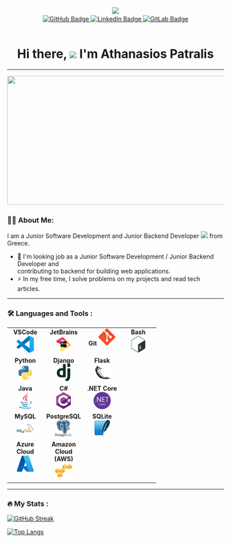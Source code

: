 <div id="header"  align="center">
 <img src="https://media2.giphy.com/media/bGgsc5mWoryfgKBx1u/giphy.gif" width="100" />

 <div id="badges" align="center">
  <a href="https://github.com/sakispat/">
    <img src="https://img.shields.io/badge/GitHub-black?style=for-the-badge&logo=github&logoColor=white" alt="GitHub Badge" />
   </a>
   <a href="https://www.linkedin.com/in/athanasios-patralis-620b61192/">
      <img src="https://img.shields.io/badge/LinkedIn-blue?style=for-the-badge&logo=linkedin&logoColor=white" alt="LinkedIn Badge" />
    </a>
    <a href="https://gitlab.com/sakispat/">
      <img src="https://img.shields.io/badge/GitLab-red?style=for-the-badge&logo=gitlab&logoColor=white" alt="GitLab Badge" />
    </a>
  </div>

  <img src="https://komarev.com/ghpvc/?username=sakispat&style=flat-square&color=blue" alt="" />
  <h1 align="center">Hi there, <img src="https://media.giphy.com/media/hvRJCLFzcasrR4ia7z/giphy.gif" width="30px" /> I'm Athanasios Patralis</h1>
</div>

---

<div align="center">
    <img src="https://media.giphy.com/media/dWesBcTLavkZuG35MI/giphy.gif" width="600" height="300" />
</div>

### :woman_technologist: About Me:
I am a Junior Software Development and Junior Backend Developer <img src="https://media1.giphy.com/media/RJVw6tIfb2dIwTHFb0/giphy.gif" width="30" /> from Greece.

- :telescope: I'm looking job as a Junior Software Development / Junior Backend Developer and <br />contributing to backend for building web applications.
- :zap: In my free time, I solve problems on my projects and read tech articles.

---

### :hammer_and_wrench: Languages and Tools :
<table width="450px">
    <tbody>
        <tr valign="top">
            <td width="70px" align="center">
                <span><strong>VSCode</strong></span>
                <img src="https://github.com/devicons/devicon/blob/master/icons/vscode/vscode-original.svg" title="VSCode" alt="VSCode" width="40" height="40" />
            </td>
            <td width="70px" align="center">
                <span><strong>JetBrains</strong></span>
                <img src="https://github.com/devicons/devicon/blob/master/icons/jetbrains/jetbrains-original.svg" title="JetBrains" **alt="JetBrains" width="40" height="40" />
            </td>
            <td width="70px" align="center">
                <span><strong>Git</strong></span>
                <img src="https://github.com/devicons/devicon/blob/master/icons/git/git-original.svg" title="Git" alt="Git" width="40" height="40" />
            </td>
            <td width="70px" align="center">
                <span><strong>Bash</strong></span>
                <img src="https://github.com/devicons/devicon/blob/master/icons/bash/bash-original.svg" title="Bash" alt="Bash" width="40" height="40" />
            </td>
        </tr>
      <!--
        <tr valign="top">
            <td width="70px" align="center">
                <span><strong>HTML5</strong></span>
                <img src="https://github.com/devicons/devicon/blob/master/icons/html5/html5-original.svg" title="HTML5" alt="HTML5" width="40" height="40" />
            </td>
            <td width="70px" align="center">
                <span><strong>CSS3</strong></span>
                <img src="https://github.com/devicons/devicon/blob/master/icons/css3/css3-plain-wordmark.svg" title="CSS3" alt="CSS3" width="40" height="40" />
            </td>
            <td width="70px" align="center">
                <span><strong>JavaScript</strong></span>
                <img src="https://github.com/devicons/devicon/blob/master/icons/javascript/javascript-original.svg" title="JavaScript" alt="JavaScript" width="40" height="40" />
            </td>
            <td width="70px" align="center">
                <span><strong>Bootstrap</strong></span>
                <img src="https://github.com/devicons/devicon/blob/master/icons/bootstrap/bootstrap-original.svg" title="Bootstrap" alt="Bootstrap" width="40" height="40" />
            </td>
            <td width="70px" align="center">
                <span><strong>Bulma</strong></span>
                <img src="https://github.com/devicons/devicon/blob/master/icons/bulma/bulma-plain.svg" title="Bulma" alt="Bulma" width="40" height="40" />
            </td>
        </tr>
      -->
        <tr valign="top">
            <td width="70px" align="center">
                <span><strong>Python</strong></span>
                <img src="https://github.com/devicons/devicon/blob/master/icons/python/python-original.svg" title="Python" alt="Python" width="40" height="40" />
            </td>
            <td width="70px" align="center">
                <span><strong>Django</strong></span>
                <img src="https://github.com/devicons/devicon/blob/master/icons/django/django-plain.svg" title="Django" alt="Django" width="40" height="40" />
            </td>
            <td width="70px" align="center">
                <span><strong>Flask</strong></span>
                <img src="https://github.com/devicons/devicon/blob/master/icons/flask/flask-original.svg" title="Flask" alt="Flask" width="40" height="40" />
            </td>
        </tr>
        <tr valign="top">
            <td width="70px" align="center">
                <span><strong>Java</strong></span>
                <img src="https://github.com/devicons/devicon/blob/master/icons/java/java-original.svg" title="Java" alt="Java" width="40" height="40" />
            </td>
          <!--
            <td width="70px" align="center">
                <span><strong>Spring Boot</strong></span>
                <img src="https://github.com/devicons/devicon/blob/master/icons/spring/spring-plain-wordmark.svg" title="Spring Boot" alt="Spring Boot" width="40" height="40" />
            </td>
          -->
            <td width="70px" align="center">
                <span><strong>C#</strong></span><br>
                <img src="https://github.com/devicons/devicon/blob/master/icons/csharp/csharp-original.svg" title="CSharp" alt="CSharp" width="40" height="40" />
            </td>
            <td width="70px" align="center">
                <span><strong>.NET Core</strong></span>
                <img src="https://github.com/devicons/devicon/blob/master/icons/dotnetcore/dotnetcore-original.svg" title="DotNet" alt="DotNet" width="40" height="40" />
            </td>
        </tr>
        <tr valign="top">
            <td width="70px" align="center">
                <span><strong>MySQL</strong></span>
                <img src="https://github.com/devicons/devicon/blob/master/icons/mysql/mysql-original-wordmark.svg" title="MySQL" alt="MySQL" width="40" height="40"/>
            </td>
            <td width="70px" align="center">
                <span><strong>PostgreSQL</strong></span>
                <img src="https://github.com/devicons/devicon/blob/master/icons/postgresql/postgresql-original-wordmark.svg" title="PostgreSQL" alt="PostgreSQL" width="40" height="40"/>
            </td>
            <td width="70px" align="center">
                <span><strong>SQLite</strong></span>
                <img src="https://github.com/devicons/devicon/blob/master/icons/sqlite/sqlite-original.svg" title="SQLite" alt="SQLite" width="40" height="40"/>
            </td>
        </tr>
        <tr valign="top">
            <td width="70px" align="center">
                <span><strong>Azure Cloud</strong></span>
                <img src="https://github.com/devicons/devicon/blob/master/icons/azure/azure-original.svg" title="Azure" alt="Azure" width="40" height="40"/>
            </td>
            <td width="70px" align="center">
                <span><strong>Amazon Cloud (AWS)</strong></span>
                <img src="https://github.com/devicons/devicon/blob/master/icons/amazonwebservices/amazonwebservices-original.svg" title="AWS" alt="AWS" width="40" height="40"/>
            </td>
            <!--
                <td width="70px" align="center">
                    <span><strong>Jekins</strong></span>
                    <img src="https://github.com/devicons/devicon/blob/master/icons/jenkins/jenkins-original.svg" title="Jekins" alt="Jekins" width="40" height="40"/>
                </td>
                <td width="70px" align="center">
                    <span><strong>Docker</strong></span>
                    <img src="https://github.com/devicons/devicon/blob/master/icons/docker/docker-plain.svg" title="Docker" **alt="Docker" width="40" height="40"/>
                </td>
                <td width="70px" align="center">
                    <span><strong>Kubernetes</strong></span>
                    <img src="https://github.com/devicons/devicon/blob/master/icons/kubernetes/kubernetes-plain.svg" title="Kubernetes" **alt="Kubernetes" width="40" height="40"/>
                </td>
            -->
        </tr>
  </tbody>
</table>

---

### :fire: My Stats :
[![GitHub Streak](https://streak-stats.demolab.com?user=sakispat&theme=dark&hide_border=true&border_radius=5&date_format=j%20M%5B%20Y%5D&mode=weekly&card_width=500&fire=E22929&ring=4EBCE5&currStreakLabel=4ABC4AE2)](https://git.io/streak-stats)

[![Top Langs](https://github-readme-stats.vercel.app/api/top-langs/?username=sakispat&layout=compact&theme=dark)](https://github.com/anuraghazra/github-readme-stats)
